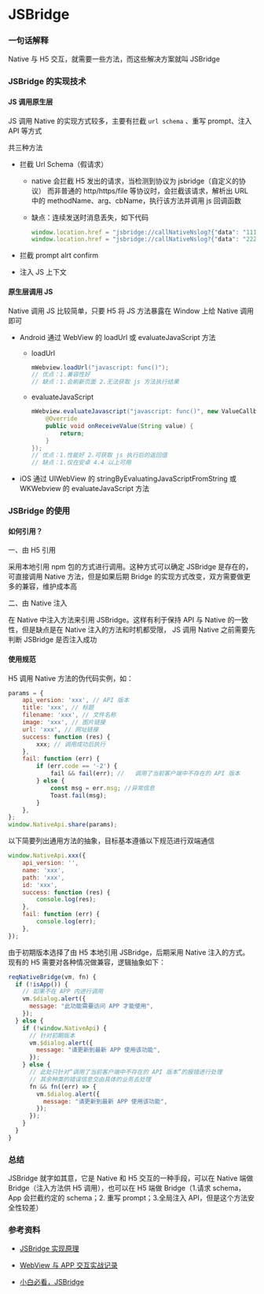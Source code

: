 # JSBridge

### 一句话解释

Native 与 H5 交互，就需要一些方法，而这些解决方案就叫 JSBridge

### JSBridge 的实现技术

#### JS 调用原生层

JS 调用 Native 的实现方式较多，主要有拦截 `url schema` 、重写 prompt、注入 API 等方式

共三种方法

-   拦截 Url Schema（假请求）

    -   native 会拦截 H5 发出的请求，当检测到协议为 jsbridge（自定义的协议） 而非普通的 http/https/file 等协议时，会拦截该请求，解析出 URL 中的 methodName、arg、cbName，执行该方法并调用 js 回调函数

    -   缺点：连续发送时消息丢失，如下代码

        ```javascript
        window.location.href = "jsbridge://callNativeNslog?{"data": "111", "cbName": ""}";
        window.location.href = "jsbridge://callNativeNslog?{"data": "222", "cbName": ""}";
        ```

-   拦截 prompt alrt confirm

-   注入 JS 上下文

#### 原生层调用 JS

Native 调用 JS 比较简单，只要 H5 将 JS 方法暴露在 Window 上给 Native 调用即可

-   Android 通过 WebView 的 loadUrl 或 evaluateJavaScript 方法

    -   loadUrl

        ```java
        mWebview.loadUrl("javascript: func()");
        // 优点：1.兼容性好
        // 缺点：1.会刷新页面 2.无法获取 js 方法执行结果
        ```

    -   evaluateJavaScript

        ```java
        mWebview.evaluateJavascript("javascript: func()", new ValueCallback<String>() {
            @Override
            public void onReceiveValue(String value) {
                return;
            }
        });
        // 优点：1.性能好 2.可获取 js 执行后的返回值
        // 缺点：1.仅在安卓 4.4 以上可用
        ```

-   iOS 通过 UIWebView 的 stringByEvaluatingJavaScriptFromString 或 WKWebview 的 evaluateJavaScript 方法

### JSBridge 的使用

#### 如何引用？

一、由 H5 引用

采用本地引用 npm 包的方式进行调用。这种方式可以确定 JSBridge 是存在的，可直接调用 Native 方法，但是如果后期 Bridge 的实现方式改变，双方需要做更多的兼容，维护成本高

二、由 Native 注入

在 Native 中注入方法来引用 JSBridge。这样有利于保持 API 与 Native 的一致性，但是缺点是在 Native 注入的方法和时机都受限， JS 调用 Native 之前需要先判断 JSBridge 是否注入成功

#### 使用规范

H5 调用 Native 方法的伪代码实例，如：

```javascript
params = {
    api_version: 'xxx', // API 版本
    title: 'xxx', // 标题
    filename: 'xxx', // 文件名称
    image: 'xxx', // 图片链接
    url: 'xxx', // 网址链接
    success: function (res) {
        xxx; // 调用成功后执行
    },
    fail: function (err) {
        if (err.code == '-2') {
            fail && fail(err); //	调用了当前客户端中不存在的 API 版本
        } else {
            const msg = err.msg; //异常信息
            Toast.fail(msg);
        }
    },
};
window.NativeApi.share(params);
```

以下简要列出通用方法的抽象，目标基本遵循以下规范进行双端通信

```javascript
window.NativeApi.xxx({
    api_version: '',
    name: 'xxx',
    path: 'xxx',
    id: 'xxx',
    success: function (res) {
        console.log(res);
    },
    fail: function (err) {
        console.log(err);
    },
});
```

由于初期版本选择了由 H5 本地引用 JSBridge，后期采用 Native 注入的方式。现有的 H5 需要对各种情况做兼容，逻辑抽象如下：

```javascript
reqNativeBridge(vm, fn) {
  if (!isApp()) {
    // 如果不在 APP 内进行调用
    vm.$dialog.alert({
      message: "此功能需要访问 APP 才能使用",
    });
  } else {
    if (!window.NativeApi) {
      // 针对初期版本
      vm.$dialog.alert({
        message: "请更新到最新 APP 使用该功能",
      });
    } else {
      // 此处只针对“调用了当前客户端中不存在的 API 版本”的报错进行处理
      // 其余种类的错误信息交由具体的业务去处理
      fn && fn((err) => {
        vm.$dialog.alert({
          message: "请更新到最新 APP 使用该功能",
        });
      });
    }
  }
}
```

### 总结

JSBridge 就字如其意，它是 Native 和 H5 交互的一种手段，可以在 Native 端做 Bridge（注入方法供 H5 调用），也可以在 H5 端做 Bridge（1.请求 schema，App 会拦截约定的 schema；2. 重写 prompt；3.全局注入 API，但是这个方法安全性较差）

### 参考资料

-   [JSBridge 实现原理](https://github.com/mcuking/JSBridge)

-   [WebView 与 APP 交互实战记录](https://segmentfault.com/a/1190000018208609)

-   [小白必看，JSBridge](https://mp.weixin.qq.com/s?__biz=Mzg3NTcwMTUzNA==&mid=2247486243&idx=1&sn=09ef07381ca8ce3f9d58dfd2b29c3b77&source=41#wechat_redirect)
